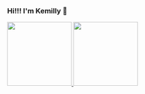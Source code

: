 ### Hi!!! I'm Kemilly 👋

<!--
**Faariaas/Faariaas** is a ✨ _special_ ✨ repository because its `README.md` (this file) appears on your GitHub profile.

Here are some ideas to get you started:

- 🔭 I’m currently working on ...
- 🌱 I’m currently learning ...
- 👯 I’m looking to collaborate on ...
- 🤔 I’m looking for help with ...
- 💬 Ask me about ...
- 📫 How to reach me: ...
- 😄 Pronouns: ...
- ⚡ Fun fact: ...
-->

<a href="https://github.com/kemilly30/">
  <img height="150em" src="https://github-readme-stats.vercel.app/api?username=kemilly30&show_icons=false&theme=github_dark&title_color=1DE0BC&include_all_commits=true&count_private=true"/>
    
  <img height="150em" src="https://github-readme-stats.vercel.app/api/top-langs/?username=kemilly30&layout=compact&langs_count=7&theme=github_dark&title_color=1DE0BC"/>
